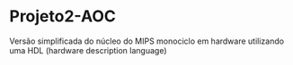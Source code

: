 # Projeto2-AOC
Versão simplificada do núcleo do MIPS monociclo em hardware utilizando uma HDL (hardware description language)
